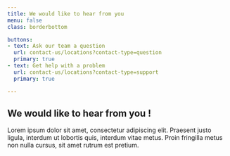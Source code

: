 ```yaml
---
title: We would like to hear from you
menu: false
class: borderbottom

buttons:
- text: Ask our team a question
  url: contact-us/locations?contact-type=question
  primary: true
- text: Get help with a problem
  url: contact-us/locations?contact-type=support
  primary: true

---
```


## We would like to hear from you !

Lorem ipsum dolor sit amet, consectetur adipiscing elit. Praesent justo ligula, interdum ut lobortis quis, interdum vitae metus. Proin fringilla metus non nulla cursus, sit amet rutrum est pretium.
